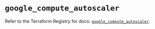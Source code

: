 # `google_compute_autoscaler`

Refer to the Terraform Registry for docs: [`google_compute_autoscaler`](https://registry.terraform.io/providers/hashicorp/google/5.17.0/docs/resources/compute_autoscaler).
